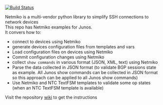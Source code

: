 [![Build Status](https://travis-ci.org/ksator/junos_automation_with_netmiko.svg?branch=master)](https://travis-ci.org/ksator/junos_automation_with_netmiko)  

Netmiko is a multi-vendor python library to simplify SSH connections to network devices   
This repo has Netmiko examples for Junos.  
It convers how to: 
- connect to devices using Netmiko
- generate devices configuration files from templates and vars
- Load configuration files on devices using Netmiko
- Commit configuration changes using Netmiko
- collect `show commands` in various format (JSON, XML, text) using Netmiko
- Parse the data collected in JSON format (to validate BGP sessions state as example. All Junos show commands can be collected in JSON format so this approach can be applied to all Junos show commands)  
- Use Netmiko and NTC TextFSM templates to validate some op states (when an NTC TextFSM template is available)  

Visit the repository [wiki](https://github.com/ksator/junos_automation_with_netmiko/wiki) to get the instructions  


